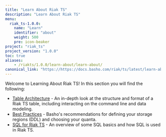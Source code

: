 ```yaml
---
title: "Learn About Riak TS"
description: "Learn About Riak TS"
menu:
  riak_ts-1.0.0:
    name: "Learn"
    identifier: "about"
    weight: 500
    pre: icon-beaker
project: "riak_ts"
project_version: "1.0.0"
toc: true
aliases:
    - /riakts/1.0.0/learn-about/learn-about/
canonical_link: "https://https://docs.basho.com/riak/ts/latest/learn-about"
---
```



[table arch]: tablearchitecture/
[bestpractices]: bestpractices/
[sqlriakts]: sqlriakts/


Welcome to Learning About Riak TS! In this section you will find the following:

* [Table Architecture][table arch] - An in-depth look at the structure and format of a Riak TS table, including interacting on the command line and data modeling.
* [Best Practices][bestpractices] - Basho's recommendations for defining your storage regions (DDL) and choosing your quanta.
* [SQL for Riak TS][sqlriakts] - An overview of some SQL basics and how SQL is used in Riak TS.
